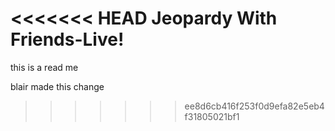<<<<<<< HEAD
Jeopardy With Friends-Live!
=======
this is a read me

blair made this change
>>>>>>> ee8d6cb416f253f0d9efa82e5eb4f31805021bf1
